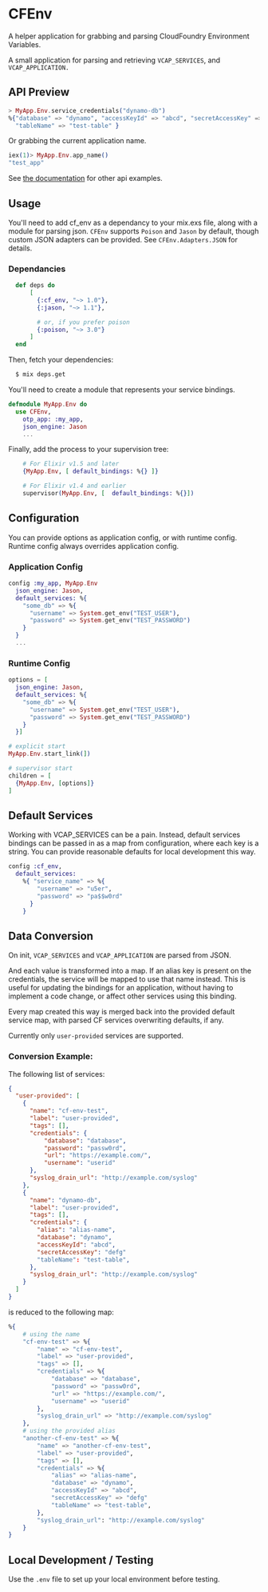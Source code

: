 # CFEnv

A helper application for grabbing and parsing CloudFoundry Environment
Variables.

A small application for parsing and retrieving `VCAP_SERVICES`, and
`VCAP_APPLICATION.`

## API Preview

```elixir
> MyApp.Env.service_credentials("dynamo-db")
%{"database" => "dynamo", "accessKeyId" => "abcd", "secretAccessKey" => "defg",
  "tableName" => "test-table" }
```

Or grabbing the current application name.

```elixir
iex(1)> MyApp.Env.app_name()
"test_app"
```

See [the documentation](https://hexdocs.pm/cf_env/CFEnv.html) for other api
examples.

## Usage

You'll need to add cf_env as a dependancy to your mix.exs file, along with a
module for parsing json. `CFEnv` supports `Poison` and `Jason` by
default, though custom JSON adapters can be provided. See `CFEnv.Adapters.JSON` for details.

### Dependancies

```elixir
  def deps do
      [
        {:cf_env, "~> 1.0"},
        {:jason, "~> 1.1"},

        # or, if you prefer poison
        {:poison, "~> 3.0"}
      ]
  end
```

Then, fetch your dependencies:

```bash
  $ mix deps.get
```

You'll need to create a module that represents your service bindings.

```elixir
defmodule MyApp.Env do
  use CFEnv,
    otp_app: :my_app,
    json_engine: Jason
    ...
```

Finally, add the process to your supervision tree:

```elixir
    # For Elixir v1.5 and later
    {MyApp.Env, [ default_bindings: %{} ]}

    # For Elixir v1.4 and earlier
    supervisor(MyApp.Env, [  default_bindings: %{}])
```

## Configuration

You can provide options as application config, or with runtime config. Runtime config always overrides application config.

### Application Config

```elixir
config :my_app, MyApp.Env
  json_engine: Jason,
  default_services: %{
    "some_db" => %{
      "username" => System.get_env("TEST_USER"),
      "password" => System.get_env("TEST_PASSWORD")
    }
  }
  ...
```

### Runtime Config

```elixir
options = [
  json_engine: Jason,
  default_services: %{
    "some_db" => %{
      "username" => System.get_env("TEST_USER"),
      "password" => System.get_env("TEST_PASSWORD")
    }
  }]

# explicit start
MyApp.Env.start_link(])

# supervisor start
children = [
  {MyApp.Env, [options]}
]


```

## Default Services

Working with VCAP_SERVICES can be a pain. Instead, default services bindings can be passed in as a map from configuration, where each key is a string. You can provide reasonable defaults for local development this way.

```elixir
config :cf_env,
  default_services:
    %{ "service_name" => %{
        "username" => "u5er",
        "password" => "pa$$w0rd"
      }
    }
```

## Data Conversion

On init, `VCAP_SERVICES` and `VCAP_APPLICATION` are parsed from JSON.

And each value is transformed into a map. If an alias key is present on the
credentials, the service will be mapped to use that name instead. This is useful
for updating the bindings for an application, without having to implement a code
change, or affect other services using this binding.

Every map created this way is merged back into the provided default service map,
with parsed CF services overwriting defaults, if any.

Currently only `user-provided` services are supported.

### Conversion Example:

The following list of services:

```json
{
  "user-provided": [
    {
      "name": "cf-env-test",
      "label": "user-provided",
      "tags": [],
      "credentials": {
          "database": "database",
          "password": "passw0rd",
          "url": "https://example.com/",
          "username": "userid"
      },
      "syslog_drain_url": "http://example.com/syslog"
    },
    {
      "name": "dynamo-db",
      "label": "user-provided",
      "tags": [],
      "credentials": {
        "alias": "alias-name",
        "database": "dynamo",
        "accessKeyId": "abcd",
        "secretAccessKey": "defg"
        "tableName": "test-table",
      },
      "syslog_drain_url": "http://example.com/syslog"
    }
  ]
}
```

is reduced to the following map:

```elixir
%{
    # using the name
    "cf-env-test" => %{
        "name" => "cf-env-test",
        "label" => "user-provided",
        "tags" => [],
        "credentials" => %{
            "database" => "database",
            "password" => "passw0rd",
            "url" => "https://example.com/",
            "username" => "userid"
        },
        "syslog_drain_url" => "http://example.com/syslog"
    },
    # using the provided alias
    "another-cf-env-test" => %{
        "name" => "another-cf-env-test",
        "label" => "user-provided",
        "tags" => [],
        "credentials" => %{
            "alias" => "alias-name",
            "database" => "dynamo",
            "accessKeyId" => "abcd",
            "secretAccessKey" => "defg"
            "tableName" => "test-table",
        },
        "syslog_drain_url": "http://example.com/syslog"
    }
}
```

## Local Development / Testing

Use the `.env` file to set up your local environment before testing.
